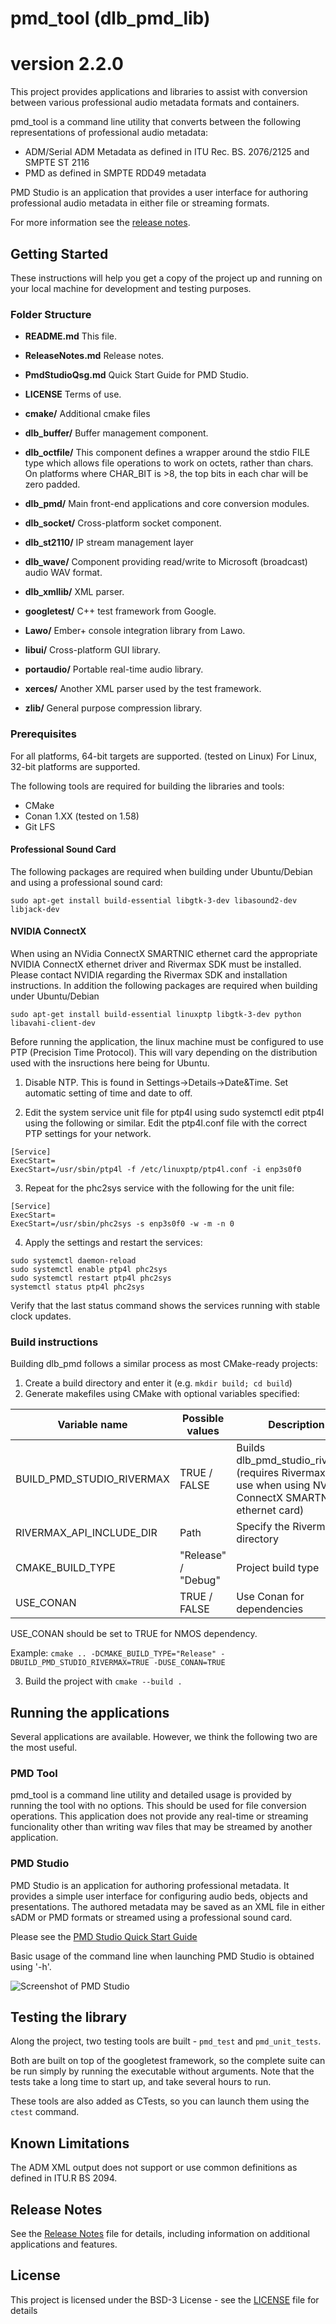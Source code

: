 # pmd_tool (dlb_pmd_lib)
# version 2.2.0

This project provides applications and libraries to assist with conversion between
various professional audio metadata formats and containers.

pmd_tool is a command line utility that converts between the following
representations of professional audio metadata:

- ADM/Serial ADM Metadata as defined in ITU Rec. BS. 2076/2125 and SMPTE ST 2116
- PMD as defined in SMPTE RDD49 metadata

PMD Studio is an application that provides a user interface for authoring
professional audio metadata in either file or streaming formats.

For more information see the [release notes](ReleaseNotes.md).

## Getting Started

These instructions will help you get a copy of the project up and
running on your local machine for development and testing purposes.

### Folder Structure

- **README.md** This file.

- **ReleaseNotes.md** Release notes.

- **PmdStudioQsg.md** Quick Start Guide for PMD Studio.

- **LICENSE** Terms of use.

- **cmake/** Additional cmake files

- **dlb_buffer/** Buffer management component.

- **dlb_octfile/** This component defines a wrapper around the stdio
  FILE type which allows file operations to work on octets, rather than chars.
  On platforms where CHAR_BIT is >8, the top bits in each char will be zero padded.

- **dlb_pmd/** Main front-end applications and core conversion modules.

- **dlb_socket/** Cross-platform socket component.

- **dlb_st2110/** IP stream management layer

- **dlb_wave/** Component providing read/write to Microsoft (broadcast) audio WAV format.

- **dlb_xmllib/** XML parser.

- **googletest/** C++ test framework from Google.

- **Lawo/** Ember+ console integration library from Lawo.

- **libui/** Cross-platform GUI library.

- **portaudio/** Portable real-time audio library.

- **xerces/** Another XML parser used by the test framework.

- **zlib/** General purpose compression library.


### Prerequisites

For all platforms, 64-bit targets are supported. (tested on Linux)
For Linux, 32-bit platforms are supported.

The following tools are required for building the libraries and tools:

- CMake
- Conan 1.XX (tested on 1.58)
- Git LFS

#### Professional Sound Card

The following packages are required when building under Ubuntu/Debian and
using a professional sound card:

```
sudo apt-get install build-essential libgtk-3-dev libasound2-dev libjack-dev
```

#### NVIDIA ConnectX

When using an NVidia ConnectX SMARTNIC ethernet card the appropriate NVIDIA
ConnectX ethernet driver and Rivermax SDK must be installed. Please contact
NVIDIA regarding the Rivermax SDK and installation instructions.
In addition the following packages are required when building under
Ubuntu/Debian

```
sudo apt-get install build-essential linuxptp libgtk-3-dev python libavahi-client-dev
```

Before running the application, the linux machine must be configured to use PTP
(Precision Time Protocol). This will vary depending on the distribution used with
the insructions here being for Ubuntu.
1. Disable NTP. This is found in Settings->Details->Date&Time. Set automatic setting
of time and date to off.

2. Edit the system service unit file for ptp4l using sudo systemctl edit ptp4l using
the following or similar. Edit the ptp4l.conf file with the correct PTP settings for
your network.
```
[Service]
ExecStart=
ExecStart=/usr/sbin/ptp4l -f /etc/linuxptp/ptp4l.conf -i enp3s0f0
```

3. Repeat for the phc2sys service with the following for the unit file:
```
[Service]
ExecStart=
ExecStart=/usr/sbin/phc2sys -s enp3s0f0 -w -m -n 0
```

4. Apply the settings and restart the services:
```
sudo systemctl daemon-reload
sudo systemctl enable ptp4l phc2sys
sudo systemctl restart ptp4l phc2sys
systemctl status ptp4l phc2sys
```
Verify that the last status command shows the services running with stable clock updates.

### Build instructions

Building dlb_pmd follows a similar process as most CMake-ready projects:
1. Create a build directory and enter it (e.g. `mkdir build; cd build`)
2. Generate makefiles using CMake with optional variables specified: <br>

| Variable name             | Possible values      | Description | Default value |
|---------------------------|----------------------|-------------|---------------|
| BUILD_PMD_STUDIO_RIVERMAX | TRUE / FALSE         | Builds dlb_pmd_studio_rivermax (requires Rivermax SDK, use when using NVidia ConnectX SMARTNIC ethernet card) | FALSE |
| RIVERMAX_API_INCLUDE_DIR  | Path                 | Specify the Rivermax API directory | `/usr/include/mellanox/` |
| CMAKE_BUILD_TYPE          | "Release" / "Debug"  | Project build type | "Release" |
| USE_CONAN                 | TRUE / FALSE         | Use Conan for dependencies     | FALSE

  USE_CONAN should be set to TRUE for NMOS dependency.

  Example: `cmake .. -DCMAKE_BUILD_TYPE="Release" -DBUILD_PMD_STUDIO_RIVERMAX=TRUE -DUSE_CONAN=TRUE`

3. Build the project with `cmake --build .`


## Running the applications

Several applications are available. However, we think the following two
are the most useful.

### PMD Tool
pmd_tool is a command line utility and detailed usage is provided by
running the tool with no options. This should be used for file conversion
operations. This application does not provide any real-time or streaming
funcionality other than writing wav files that may be streamed by another
application.

### PMD Studio
PMD Studio is an application for authoring professional metadata.
It provides a simple user interface for configuring audio beds, objects
and presentations. The authored metadata may be saved as an XML file in
either sADM or PMD formats or streamed using a professional sound card.  

Please see the [PMD Studio Quick Start Guide](PmdStudioQsg.md)

Basic usage of the command line when launching PMD Studio is obtained using '-h'.

![Screenshot of PMD Studio](pmd_studio.png)

## Testing the library

Along the project, two testing tools are built - `pmd_test` and `pmd_unit_tests`. 

Both are built on top of the googletest framework, so the complete
suite can be run simply by running the executable without arguments.
Note that the tests take a long time to start up, and take several
hours to run.

These tools are also added as CTests, so you can launch them using the `ctest` command.

## Known Limitations

The ADM XML output does not support or use common definitions as defined
in ITU.R BS 2094.

## Release Notes

See the [Release Notes](ReleaseNotes.md) file for details, including
information on additional applications and features.

## License

This project is licensed under the BSD-3 License - see the
[LICENSE](LICENSE) file for details